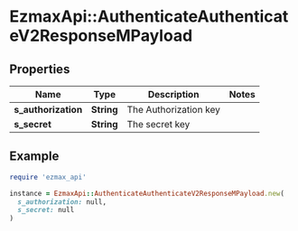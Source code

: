# EzmaxApi::AuthenticateAuthenticateV2ResponseMPayload

## Properties

| Name | Type | Description | Notes |
| ---- | ---- | ----------- | ----- |
| **s_authorization** | **String** | The Authorization key |  |
| **s_secret** | **String** | The secret key |  |

## Example

```ruby
require 'ezmax_api'

instance = EzmaxApi::AuthenticateAuthenticateV2ResponseMPayload.new(
  s_authorization: null,
  s_secret: null
)
```


